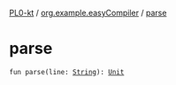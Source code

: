 [PL0-kt](../index.md) / [org.example.easyCompiler](index.md) / [parse](./parse.md)

# parse

`fun parse(line: `[`String`](https://kotlinlang.org/api/latest/jvm/stdlib/kotlin/-string/index.html)`): `[`Unit`](https://kotlinlang.org/api/latest/jvm/stdlib/kotlin/-unit/index.html)